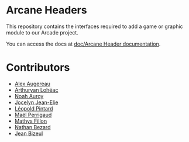 # Arcane Headers
This repository contains the interfaces required to add a game or graphic module to our Arcade project.

You can access the docs at [doc/Arcane Header documentation](<Arcade documentation.md>).
# Contributors
- [Alex Augereau](https://github.com/alex172931)
- [Arthuryan Lohéac](https://github.com/ArthuryanLoheac)
- [Noah Auroy](https://github.com/ChifuyuOnWish)
- [Jocelyn Jean-Elie](https://github.com/Jocelyn-JE)
- [Léopold Pintard](https://github.com/Leopold-PINTARD)
- [Maël Perrigaud](https://github.com/maelemiel)
- [Mathys Fillon](https://github.com/mathys-f)
- [Nathan Bezard](https://github.com/NathanBezard)
- [Jean Bizeul](https://github.com/JeanBizeul)